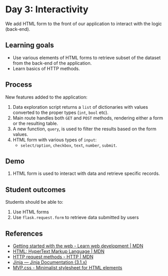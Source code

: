 # Day 3: Interactivity

We add HTML form to the front of our application to interact with the logic (back-end).

## Learning goals

- Use various elements of HTML forms to retrieve subset of the dataset from the back-end of the application.
- Learn basics of HTTP methods.

## Process

New features added to the application:

1. Data exploration script returns a `list` of dictionaries with values converted to the proper types (`int`, `bool` etc).
2. Main route handles both `GET` and `POST` methods, rendering either a form or the resulting table.
3. A new function, `query`, is used to filter the results based on the form values.
4. HTML form with various types of `input`:
    - `select/option`, `checkbox`, `text`, `number`, `submit`.

## Demo

1. HTML form is used to interact with data and retrieve specific records.

## Student outcomes

Students should be able to:

1. Use HTML forms
2. Use `flask.request.form` to retrieve data submitted by users

## References

- [Getting started with the web - Learn web development | MDN](https://developer.mozilla.org/en-US/docs/Learn/Getting_started_with_the_web)
- [HTML: HyperText Markup Language | MDN](https://developer.mozilla.org/en-US/docs/Web/HTML)
- [HTTP request methods - HTTP | MDN](https://developer.mozilla.org/en-US/docs/Web/HTTP/Methods)
- [Jinja — Jinja Documentation (3.1.x)](https://jinja.palletsprojects.com/en/3.1.x/)
- [MVP.css - Minimalist stylesheet for HTML elements](https://andybrewer.github.io/mvp/)
